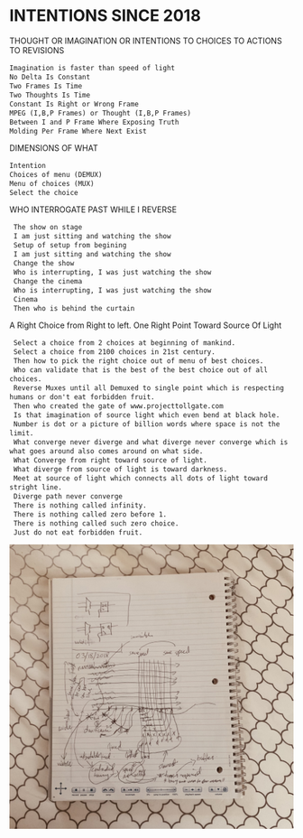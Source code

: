 # INTENTIONS SINCE 2018

THOUGHT OR IMAGINATION OR INTENTIONS TO CHOICES TO ACTIONS TO REVISIONS

    Imagination is faster than speed of light
    No Delta Is Constant
    Two Frames Is Time
    Two Thoughts Is Time
    Constant Is Right or Wrong Frame
    MPEG (I,B,P Frames) or Thought (I,B,P Frames)
    Between I and P Frame Where Exposing Truth
    Molding Per Frame Where Next Exist

DIMENSIONS OF WHAT

    Intention
    Choices of menu (DEMUX)
    Menu of choices (MUX)
    Select the choice

WHO INTERROGATE PAST WHILE I REVERSE
 
     The show on stage
     I am just sitting and watching the show
     Setup of setup from begining 
     I am just sitting and watching the show
     Change the show
     Who is interrupting, I was just watching the show
     Change the cinema
     Who is interrupting, I was just watching the show
     Cinema
     Then who is behind the curtain
     

A Right Choice from Right to left.
One Right Point Toward Source Of Light

     Select a choice from 2 choices at beginning of mankind.
     Select a choice from 2100 choices in 21st century.
     Then how to pick the right choice out of menu of best choices.
     Who can validate that is the best of the best choice out of all choices.
     Reverse Muxes until all Demuxed to single point which is respecting humans or don't eat forbidden fruit.
     Then who created the gate of www.projecttollgate.com
     Is that imagination of source light which even bend at black hole.
     Number is dot or a picture of billion words where space is not the limit.
     What converge never diverge and what diverge never converge which is what goes around also comes around on what side.
     What Converge from right toward source of light.
     What diverge from source of light is toward darkness.
     Meet at source of light which connects all dots of light toward stright line.
     Diverge path never converge
     There is nothing called infinity.
     There is nothing called zero before 1.
     There is nothing called such zero choice.
     Just do not eat forbidden fruit.
     
     
     
![Ali](https://github.com/zakinder/MASTERY_OF_INTENTIONS/blob/main/ControlledTiming.JPG "Ali")

     
